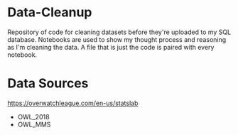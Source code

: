 # Data-Cleanup
Repository of code for cleaning datasets before they're uploaded to my SQL database. Notebooks are used to show my thought process and reasoning as I'm cleaning the data. A file that is just the code is paired with every notebook.

# Data Sources

https://overwatchleague.com/en-us/statslab
- OWL_2018
- OWL_MMS
